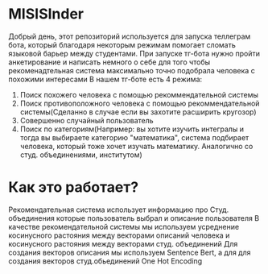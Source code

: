 # MISISInder
Добрый день, этот репозиторий используется для запуска теллеграм бота, который благодаря некоторым режимам помогает сломать языковой барьер между студентами.
При запуске тг-бота нужно пройти анкетирование и написать немного о себе для того чтобы рекоменадтельная система максимально точно подобрала человека с похожими интересами
В нашем тг-боте есть 4 режима:
1) Поиск похожего человека с помощью рекоммендательной системы
2) Поиск противоположного человека с помощью рекоммендательной системы(Сделанно в случае если вы захотите расширить кругозор)
3) Совершенно случайный пользователь
4) Поиск по категориям(Например: вы хотите изучить интегралы и тогда вы выбираете категорию "математика", система подбирает человека, который тоже хочет изучать математику. Аналогично со студ. объединениями, институтом)

# Как это работает?
Рекомендательная система использует информацию про Студ. объединения которые пользователь выбрал и описание пользователя
В качестве рекомендательной системы мы используем усреднение косинусного растояния между векторами описаний человека и косинусного растояния между векторами студ. объединений
Для создания векторов описания мы используем Sentence Bert, а для для создания векторов студ.обьединений One Hot Encoding
